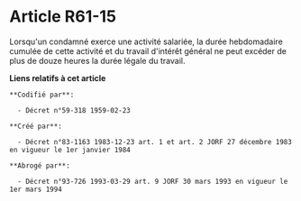 # Article R61-15

Lorsqu'un condamné exerce une activité salariée, la durée hebdomadaire cumulée de cette activité et du travail d'intérêt
général ne peut excéder de plus de douze heures la durée légale du travail.

**Liens relatifs à cet article**

	**Codifié par**:

	  - Décret n°59-318 1959-02-23

	**Créé par**:

	  - Décret n°83-1163 1983-12-23 art. 1 et art. 2 JORF 27 décembre 1983 en vigueur le 1er janvier 1984

	**Abrogé par**:

	  - Décret n°93-726 1993-03-29 art. 9 JORF 30 mars 1993 en vigueur le 1er mars 1994
